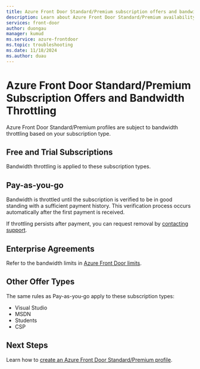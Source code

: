 ```yaml
---
title: Azure Front Door Standard/Premium subscription offers and bandwidth throttling
description: Learn about Azure Front Door Standard/Premium availability for a specific subscription type.
services: front-door
author: duongau
manager: kumud
ms.service: azure-frontdoor
ms.topic: troubleshooting
ms.date: 11/18/2024
ms.author: duau
---
```


# Azure Front Door Standard/Premium Subscription Offers and Bandwidth Throttling

Azure Front Door Standard/Premium profiles are subject to bandwidth throttling based on your subscription type.

## Free and Trial Subscriptions

Bandwidth throttling is applied to these subscription types.

## Pay-as-you-go

Bandwidth is throttled until the subscription is verified to be in good standing with a sufficient payment history. This verification process occurs automatically after the first payment is received.

If throttling persists after payment, you can request removal by [contacting support](https://portal.azure.com/?#blade/Microsoft_Azure_Support/HelpAndSupportBlade).

## Enterprise Agreements

Refer to the bandwidth limits in [Azure Front Door limits](../../azure-resource-manager/management/azure-subscription-service-limits.md#azure-front-door-standard-and-premium-service-limits).

## Other Offer Types

The same rules as Pay-as-you-go apply to these subscription types:

- Visual Studio
- MSDN
- Students
- CSP

## Next Steps

Learn how to [create an Azure Front Door Standard/Premium profile](create-front-door-portal.md).
